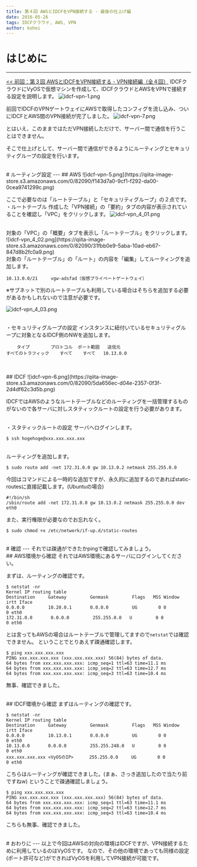 ```yaml
---
title: 第４回 AWSとIDCFをVPN接続する - 最後の仕上げ編
date: 2016-05-26
tags: IDCFクラウド, AWS, VPN
author: kohei
---
```


# はじめに
---
[<< 前回：第３回 AWSとIDCFをVPN接続する - VPN接続編（全４回）](http://qiita.com/kooohei/items/f16dcb9e7280b29deee7)
IDCFクラウドにVyOSで仮想マシンを作成して、IDCFクラウドとAWSをVPNで接続する設定を説明します。
![idcf-vpn-1.png](https://qiita-image-store.s3.amazonaws.com/0/82090/9b15d672-f654-ab05-fb61-57cf8951b58e.png)

前回でIDCFのVPNゲートウェイにAWSで取得したコンフィグを流し込み、ついにIDCFとAWS間のVPN接続が完了しました。
![idcf-vpn-7.png](https://qiita-image-store.s3.amazonaws.com/0/82090/b290de8c-a844-3286-22e6-3e305e593004.png)

とはいえ、このままではただVPN接続しただけで、サーバー間で通信を行うことはできません。

そこで仕上げとして、サーバー間で通信ができるようにルーティングとセキュリティグループの設定を行います。


<br>
# ルーティング設定
---
## AWS
![idcf-vpn-5.png](https://qiita-image-store.s3.amazonaws.com/0/82090/f143d7a0-9cf1-f292-da00-0cea9741299c.png)

ここで必要なのは「ルートテーブル」と「セキュリティグループ」の２点です。
<br>
・ルートテーブル
作成した「VPN接続」の「要約」タブの内容が表示されていることを確認し「VPC」をクリックします。
![idcf-vpn_4_01.png](https://qiita-image-store.s3.amazonaws.com/0/82090/422d6f5e-bd8f-54f5-f59a-c1cb4a8cd7c1.png)

<br>
対象の「VPC」の「概要」タブを表示し「ルートテーブル」をクリックします。
![idcf-vpn_4_02.png](https://qiita-image-store.s3.amazonaws.com/0/82090/31fbb0e9-5aba-10ad-eb67-847d8b2fc0a9.png)

<br>
対象の「ルートテーブル」の「ルート」の内容を「編集」してルーティングを追加します。

```text:追加ルート
10.13.0.0/21     vgw-adsfad（仮想プライベートゲートウェイ）
```
※サブネットで別のルートテーブルも利用している場合はそちらを追加する必要があるかもしれないので注意が必要です。

![idcf-vpn_4_03.png](https://qiita-image-store.s3.amazonaws.com/0/82090/1b79aa29-30a6-d660-0a7a-f198453d97da.png)

<br>
・セキュリティグループの設定
インスタンスに紐付いているセキュリティグループに対象となるIDCF側のNWを追加します。

```tex:ルートテーブル
    タイプ        プロトコル  ポート範囲   送信元
すべてのトラフィック    すべて    すべて   10.13.0.0 
```

<br>
<br>
## IDCF
![idcf-vpn-6.png](https://qiita-image-store.s3.amazonaws.com/0/82090/5da656ec-d04e-2357-0f3f-2d4df62c3d5b.png)

IDCFではAWSのようなルートテーブルなどのルーティングを一括管理するものがないので各サーバに対しスタティックルートの設定を行う必要があります。

<br>
・スタティックルートの設定
サーバへログインします。

```bash:コマンド例
$ ssh hogehoge@xxx.xxx.xxx.xxx
```

<br>
ルーティングを追加します。

```bash:コマンド
$ sudo route add -net 172.31.0.0 gw 10.13.0.2 netmask 255.255.0.0
```
今回はコマンドによる一時的な追加ですが、永久的に追加するのであればstatic-routesに直接記載します。(Ubuntuの場合)

```text:/etc/network/if-up.d/static-routes
#!/bin/sh
/sbin/route add -net 172.31.0.0 gw 10.13.0.2 netmask 255.255.0.0 dev eth0
```
また、実行権限が必要なのでお忘れなく。

```bash:コマンド
$ sudo chmod +x /etc/network/if-up.d/static-routes
```

<br>
# 確認
---
それでは疎通ができたかpingで確認してみましょう。

<br>
## AWS環境から確認
それではAWS環境にあるサーバにログインしてください。

まずは、ルーティングの確認です。

```bash:コマンド
$ netstat -nr
Kernel IP routing table
Destination     Gateway         Genmask         Flags   MSS Window  irtt Iface
0.0.0.0         10.20.0.1       0.0.0.0         UG        0 0          0 eth0
172.31.0.0       0.0.0.0         255.255.0.0   U         0 0          0 eth0
```
とは言ってもAWSの場合はルートテーブルで管理してますので`netstat`では確認できません。
ということでとりあえず疎通確認します。

```bash:コマンド
$ ping xxx.xxx.xxx.xxx
PING xxx.xxx.xxx.xxx (xxx.xxx.xxx.xxx) 56(84) bytes of data.
64 bytes from xxx.xxx.xxx.xxx: icmp_seq=1 ttl=63 time=11.1 ms
64 bytes from xxx.xxx.xxx.xxx: icmp_seq=2 ttl=63 time=12.7 ms
64 bytes from xxx.xxx.xxx.xxx: icmp_seq=3 ttl=63 time=10.4 ms
```
無事、確認できました。

<br>
## IDCF環境から確認
まずはルーティングの確認です。

```bash:コマンド
$ netstat -nr
Kernel IP routing table
Destination     Gateway         Genmask         Flags   MSS Window  irtt Iface
0.0.0.0         10.13.0.1       0.0.0.0         UG        0 0          0 eth0
10.13.0.0       0.0.0.0         255.255.248.0   U         0 0          0 eth0
xxx.xxx.xxx.xxx <VyOSのIP>      255.255.0.0     UG        0 0          0 eth0
```

こちらはルーティングが確認できました。(まぁ、さっき追加したので当たり前ですねw)
ということで疎通確認しましょう。

```bash:コマンド
$ ping xxx.xxx.xxx.xxx
PING xxx.xxx.xxx.xxx (xxx.xxx.xxx.xxx) 56(84) bytes of data.
64 bytes from xxx.xxx.xxx.xxx: icmp_seq=1 ttl=63 time=11.1 ms
64 bytes from xxx.xxx.xxx.xxx: icmp_seq=2 ttl=63 time=12.7 ms
64 bytes from xxx.xxx.xxx.xxx: icmp_seq=3 ttl=63 time=10.4 ms
```
こちらも無事、確認できました。


<br>
# おわりに
---
以上で今回はAWSの対向の環境はIDCFですが、VPN接続するために利用しているのはVyOSです。
なので、その他の環境であっても同様の設定(ポート許可など)ができればVyOSを利用してVPN接続が可能です。

